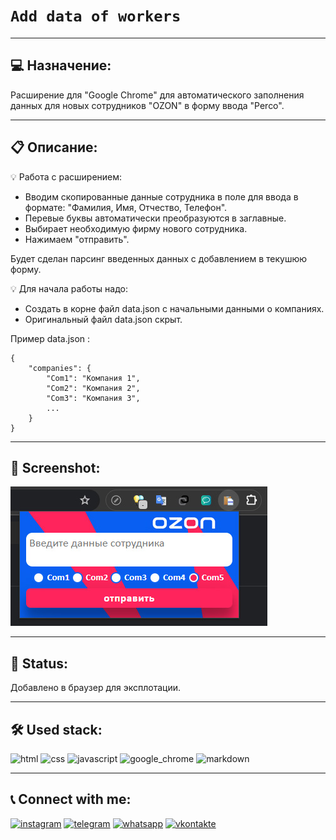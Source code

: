 # `Add data of workers`
---

## 💻 Назначение:
Расширение для "Google Chrome" для автоматического заполнения данных для новых сотрудников "OZON" в форму ввода "Perco".

---
## 📋 Описание:

💡 Работа с расширением: 
- Вводим скопированные данные сотрудника в поле для ввода в формате: "Фамилия, Имя, Отчество, Телефон".
- Перевые буквы автоматически преобразуются в заглавные.
- Выбирает необходимую фирму нового сотрудника.
- Нажимаем "отправить".

Будет сделан парсинг введенных данных с добавлением в текушюю форму.

💡 Для начала работы надо:
- Создать в корне файл data.json с начальными данными о компаниях.
- Оригинальный файл data.json скрыт.

Пример data.json :

```
{
    "companies": {
        "Com1": "Компания 1", 
        "Com2": "Компания 2", 
        "Com3": "Компания 3",
        ...
    }
}
```

---
## 📸 Screenshot:

<img src="https://github.com/Kebikov/kebikov/blob/main/assets/add_data_of_workers/img/1.jpg" alt="Описание изображения" width="411" >

---
## 📌 Status:
Добавлено в браузер для эксплотации.

---
## 🛠 Used stack:
![html](https://img.shields.io/badge/html-%23E5522C?style=for-the-badge&logo=html5&logoColor=%23fff)
![css](https://img.shields.io/badge/css3-%232D53E5?style=for-the-badge&logo=css3&logoColor=%23fff)
![javascript](https://img.shields.io/badge/javascript-%23F7E025?style=for-the-badge&logo=javascript&logoColor=%23fff)
![google_chrome](https://img.shields.io/badge/Google_Chrome-%234285F4?style=for-the-badge&logo=googlechrome&logoColor=%23fff)
![markdown](https://img.shields.io/badge/markdown-%232B292B?style=for-the-badge&logo=markdown&logoColor=%23fff)

---
## 📞 Connect with me:
[![instagram](https://img.shields.io/badge/instagram-%23e621d6?style=for-the-badge&logo=instagram&logoColor=%23fff)](https://www.instagram.com/kebikov/)
[![telegram](https://img.shields.io/badge/telegram-%2338ACE2?style=for-the-badge&logo=telegram&logoColor=%23fff)](https://t.me/+375296949843)
[![whatsapp](https://img.shields.io/badge/whatsapp-%2349C859?style=for-the-badge&logo=whatsapp&logoColor=%23fff)](https://call.whatsapp.com/voice/JaIvChKLf5aMvVF51pPuIU)
[![vkontakte](https://img.shields.io/badge/vkontakte-%230077FF?style=for-the-badge&logo=vk&logoColor=%23fff)](https://vk.com/id58859701/)
